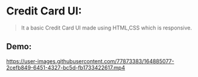 # Credit Card UI:
> It a basic Credit Card UI made using HTML,CSS which is responsive.
## Demo:


https://user-images.githubusercontent.com/77873383/164885077-2cefb849-6451-4327-bc5d-fb1733422617.mp4